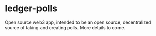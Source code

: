 # ledger-polls
Open source web3 app, intended to be an open source, decentralized source of taking and creating polls. More details to come.

